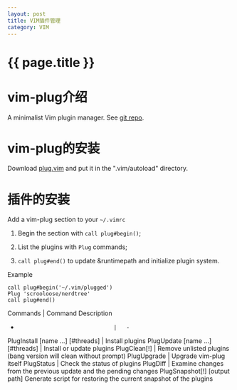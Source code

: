 ```yaml
---
layout: post
title: VIM插件管理
category: VIM
---
```


# {{ page.title }}

# vim-plug介绍

A minimalist Vim plugin manager. See [git repo](https://github.com/junegunn/vim-plug).

# vim-plug的安装

Download [plug.vim](https://raw.githubusercontent.com/junegunn/vim-plug/master/plug.vim) and put it in the ".vim/autoload" directory.

# 插件的安装

Add a vim-plug section to your `~/.vimrc`

1. Begin the section with `call plug#begin()`;

2. List the plugins with `Plug` commands;

3. `call plug#end()` to update &runtimepath and initialize plugin system.

Example
~~~
call plug#begin('~/.vim/plugged')
Plug 'scrooloose/nerdtree'
call plug#end()
~~~  
  
Commands                            |   Command	Description
-                                   |   -
PlugInstall [name ...] [#threads]   |   Install plugins
PlugUpdate [name ...] [#threads]	|   Install or update plugins
PlugClean[!]	                    |   Remove unlisted plugins (bang version will clean without prompt)
PlugUpgrade	                        |   Upgrade vim-plug itself
PlugStatus	                        |   Check the status of plugins
PlugDiff	                        |   Examine changes from the previous update and the pending changes
PlugSnapshot[!] [output path]	Generate script for restoring the current snapshot of the plugins

